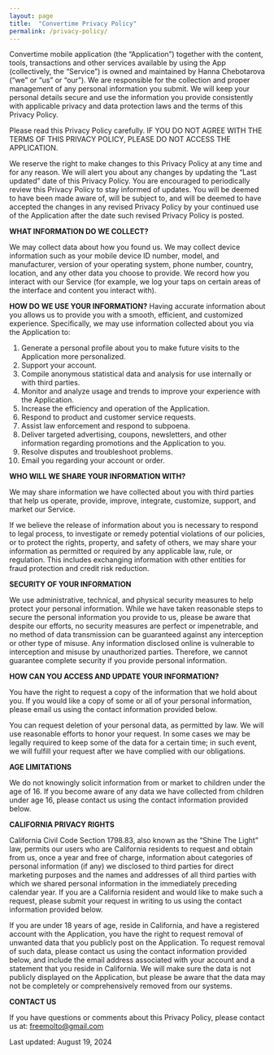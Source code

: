 ```yaml
---
layout: page
title:  "Convertime Privacy Policy"
permalink: /privacy-policy/
---
```

Convertime mobile application (the “Application”) together with the content, tools, transactions and other services available by using the App (collectively, the “Service”) is owned and maintained by Hanna Chebotarova (“we” or “us” or “our”). We are responsible for the collection and proper management of any personal information you submit. We will keep your personal details secure and use the information you provide consistently with applicable privacy and data protection laws and the terms of this Privacy Policy.

Please read this Privacy Policy carefully. IF YOU DO NOT AGREE WITH THE TERMS OF THIS PRIVACY POLICY, PLEASE DO NOT ACCESS THE APPLICATION.

We reserve the right to make changes to this Privacy Policy at any time and for any reason. We will alert you about any changes by updating the “Last updated” date of this Privacy Policy. You are encouraged to periodically review this Privacy Policy to stay informed of updates. You will be deemed to have been made aware of, will be subject to, and will be deemed to have accepted the changes in any revised Privacy Policy by your continued use of the Application after the date such revised Privacy Policy is posted.

**WHAT INFORMATION DO WE COLLECT?**

We may collect data about how you found us. We may collect device information such as your mobile device ID number, model, and manufacturer, version of your operating system, phone number, country, location, and any other data you choose to provide. We record how you interact with our Service (for example, we log your taps on certain areas of the interface and content you interact with).

**HOW DO WE USE YOUR INFORMATION?**
Having accurate information about you allows us to provide you with a smooth, efficient, and customized experience. Specifically, we may use information collected about you via the Application to:

1. Generate a personal profile about you to make future visits to the Application more personalized.
2. Support your account.
3. Compile anonymous statistical data and analysis for use internally or with third parties.
4. Monitor and analyze usage and trends to improve your experience with the Application.
5. Increase the efficiency and operation of the Application.
6. Respond to product and customer service requests.
7. Assist law enforcement and respond to subpoena.
8. Deliver targeted advertising, coupons, newsletters, and other information regarding promotions and the Application to you.
9. Resolve disputes and troubleshoot problems.
10. Email you regarding your account or order.

**WHO WILL WE SHARE YOUR INFORMATION WITH?**

We may share information we have collected about you with third parties that help us operate, provide, improve, integrate, customize, support, and market our Service.

If we believe the release of information about you is necessary to respond to legal process, to investigate or remedy potential violations of our policies, or to protect the rights, property, and safety of others, we may share your information as permitted or required by any applicable law, rule, or regulation. This includes exchanging information with other entities for fraud protection and credit risk reduction.

**SECURITY OF YOUR INFORMATION**

We use administrative, technical, and physical security measures to help protect your personal information. While we have taken reasonable steps to secure the personal information you provide to us, please be aware that despite our efforts, no security measures are perfect or impenetrable, and no method of data transmission can be guaranteed against any interception or other type of misuse. Any information disclosed online is vulnerable to interception and misuse by unauthorized parties. Therefore, we cannot guarantee complete security if you provide personal information.

**HOW CAN YOU ACCESS AND UPDATE YOUR INFORMATION?**

You have the right to request a copy of the information that we hold about you. If you would like a copy of some or all of your personal information, please email us using the contact information provided below.

You can request deletion of your personal data, as permitted by law. We will use reasonable efforts to honor your request. In some cases we may be legally required to keep some of the data for a certain time; in such event, we will fulfill your request after we have complied with our obligations.

**AGE LIMITATIONS**

We do not knowingly solicit information from or market to children under the age of 16. If you become aware of any data we have collected from children under age 16, please contact us using the contact information provided below.

**CALIFORNIA PRIVACY RIGHTS**

California Civil Code Section 1798.83, also known as the “Shine The Light” law, permits our users who are California residents to request and obtain from us, once a year and free of charge, information about categories of personal information (if any) we disclosed to third parties for direct marketing purposes and the names and addresses of all third parties with which we shared personal information in the immediately preceding calendar year. If you are a California resident and would like to make such a request, please submit your request in writing to us using the contact information provided below.

If you are under 18 years of age, reside in California, and have a registered account with the Application, you have the right to request removal of unwanted data that you publicly post on the Application. To request removal of such data, please contact us using the contact information provided below, and include the email address associated with your account and a statement that you reside in California. We will make sure the data is not publicly displayed on the Application, but please be aware that the data may not be completely or comprehensively removed from our systems.

**CONTACT US**

If you have questions or comments about this Privacy Policy, please contact us at: freemolto@gmail.com

Last updated: August 19, 2024
